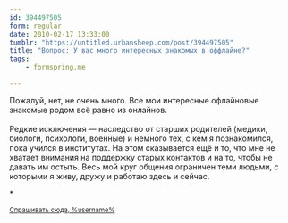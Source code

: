 ```yaml
---
id: 394497505
form: regular
date: 2010-02-17 13:33:00
tumblr: "https://untitled.urbansheep.com/post/394497505"
title: "Вопрос: У вас много интересных знакомых в оффлайне?"
tags:
    - formspring.me

---
```


<p class="formspringmeAnswer">Пожалуй, нет, не очень много. Все мои интересные офлайновые знакомые родом всё равно из онлайнов.<br/><br/>
Редкие исключения — наследство от старших родителей (медики, биологи, психологи, военные) и немного тех, с кем я познакомился, пока учился в институтах. На этом сказывается ещё и то, что мне не хватает внимания на поддержку старых контактов и на то, чтобы не давать им остыть. Весь мой круг общения ограничен теми людьми, с которыми я живу, дружу и работаю здесь и сейчас.</p>

<p>*</p>

<p><small><a href="http://untitled.urbansheep.ru/ask">Спрашивать сюда, %username%</a></small></p>

